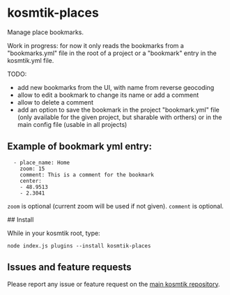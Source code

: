 # kosmtik-places

Manage place bookmarks.


Work in progress: for now it only reads the bookmarks from a "bookmarks.yml" file
in the root of a project or a "bookmark" entry in the kosmtik.yml file.

TODO:
- add new bookmarks from the UI, with name from reverse geocoding
- allow to edit a bookmark to change its name or add a comment
- allow to delete a comment
- add an option to save the bookmark in the project "bookmark.yml" file
  (only available for the given project, but sharable with orthers)
  or in the main config file (usable in all projects)

## Example of bookmark yml entry:

      - place_name: Home
        zoom: 15
        comment: This is a comment for the bookmark
        center:
        - 48.9513
        - 2.3041

`zoom` is optional (current zoom will be used if not given).
`comment` is optional.

## Install

While in your kosmtik root, type:

`node index.js plugins --install kosmtik-places`

## Issues and feature requests

Please report any issue or feature request on the [main kosmtik repository](https://github.com/kosmtik/kosmtik/issues).
